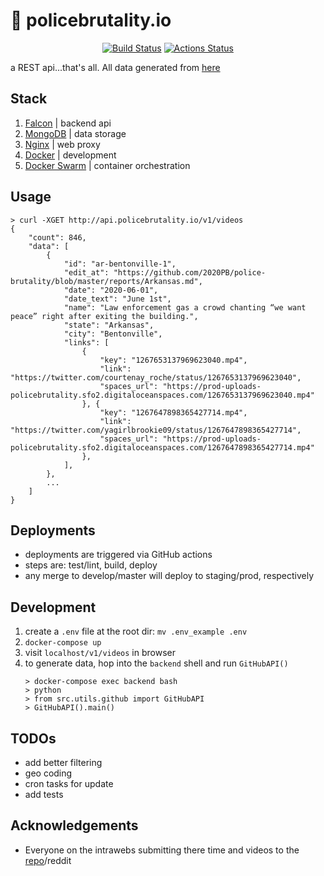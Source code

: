 # :rotating_light: policebrutality.io

<p align="center">
<a href="https://github.com/nickatnight/policebrutality.io"><img alt="Build Status" src="https://github.com/nickatnight/policebrutality.io/workflows/build,%20test%20and%20deploy/badge.svg?branch=master"></a>
<a href="https://codecov.io/gh/nickatnight/policebrutality.io"><img alt="Actions Status" src="https://codecov.io/gh/nickatnight/policebrutality.io/branch/master/graph/badge.svg"></a>
</p>

a REST api...that's all. All data generated from [here](https://github.com/2020PB/police-brutality)

## Stack
1. [Falcon](https://falcon.readthedocs.io/en/stable/) | backend api
2. [MongoDB](https://www.mongodb.com/) | data storage
3. [Nginx](https://www.nginx.com/) | web proxy
4. [Docker](https://www.docker.com/) | development
5. [Docker Swarm](https://docs.docker.com/engine/swarm/) | container orchestration

## Usage
```
> curl -XGET http://api.policebrutality.io/v1/videos
{
    "count": 846,
    "data": [
        {
            "id": "ar-bentonville-1",
            "edit_at": "https://github.com/2020PB/police-brutality/blob/master/reports/Arkansas.md",
            "date": "2020-06-01",
            "date_text": "June 1st",
            "name": "Law enforcement gas a crowd chanting “we want peace” right after exiting the building.",
            "state": "Arkansas",
            "city": "Bentonville",
            "links": [
                {
                    "key": "1267653137969623040.mp4",
                    "link": "https://twitter.com/courtenay_roche/status/1267653137969623040",
                    "spaces_url": "https://prod-uploads-policebrutality.sfo2.digitaloceanspaces.com/1267653137969623040.mp4"
                }, {
                    "key": "1267647898365427714.mp4",
                    "link": "https://twitter.com/yagirlbrookie09/status/1267647898365427714",
                    "spaces_url": "https://prod-uploads-policebrutality.sfo2.digitaloceanspaces.com/1267647898365427714.mp4"
                },
            ],
        },
        ...
    ]
}
```

## Deployments
- deployments are triggered via GitHub actions
- steps are: test/lint, build, deploy
- any merge to develop/master will deploy to staging/prod, respectively

## Development
1. create a `.env` file at the root dir: `mv .env_example .env`
2. `docker-compose up`
3. visit `localhost/v1/videos` in browser
4. to generate data, hop into the `backend` shell and run `GitHubAPI()`
    ```
    > docker-compose exec backend bash
    > python
    > from src.utils.github import GitHubAPI
    > GitHubAPI().main()
    ```

## TODOs
- add better filtering
- geo coding
- cron tasks for update
- add tests

## Acknowledgements
- Everyone on the intrawebs submitting there time and videos to the [repo](https://github.com/2020PB/police-brutality)/reddit

